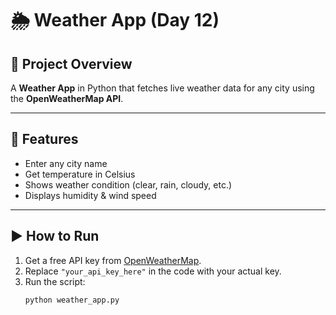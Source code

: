 # 🌦️ Weather App (Day 12)

## 📌 Project Overview
A **Weather App** in Python that fetches live weather data for any city using the **OpenWeatherMap API**.

---

## 🚀 Features
- Enter any city name  
- Get temperature in Celsius  
- Shows weather condition (clear, rain, cloudy, etc.)  
- Displays humidity & wind speed  
---

## ▶️ How to Run
1. Get a free API key from [OpenWeatherMap](https://openweathermap.org/api).  
2. Replace `"your_api_key_here"` in the code with your actual key.  
3. Run the script:
   ```bash
   python weather_app.py
